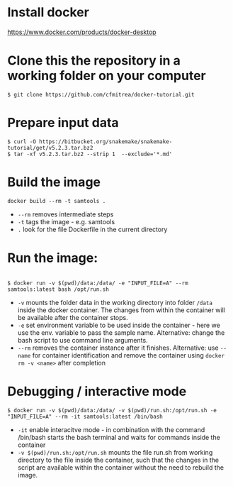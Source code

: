
# Install docker

https://www.docker.com/products/docker-desktop

# Clone this the repository in a working folder on your computer

```
$ git clone https://github.com/cfmitrea/docker-tutorial.git

```

# Prepare input data

```
$ curl -O https://bitbucket.org/snakemake/snakemake-tutorial/get/v5.2.3.tar.bz2
$ tar -xf v5.2.3.tar.bz2 --strip 1  --exclude='*.md'  
```


# Build the image
```
docker build --rm -t samtools .       
```
- `--rm` removes intermediate steps
- `-t` tags the image - e.g. samtools
-  `.` look for the file Dockerfile in the current directory 


# Run the image:

```

$ docker run -v $(pwd)/data:/data/ -e "INPUT_FILE=A" --rm samtools:latest bash /opt/run.sh
```

 - `-v` mounts the folder data in the working directory into folder ``/data`` inside the docker container. The changes from within the container will be available after the container stops. 
 - `-e` set environment variable to be used inside the container  - here we use the env. variable to pass the sample name. Alternative: change the bash script to use command line arguments. 
 - `--rm` removes the container instance after it finishes. Alternative: use ``--name`` for container identification and remove the container using ``docker rm -v <name>`` after completion

# Debugging / interactive mode


```
$ docker run -v $(pwd)/data:/data/ -v $(pwd)/run.sh:/opt/run.sh -e "INPUT_FILE=A" --rm -it samtools:latest /bin/bash
```

 - `-it` enable interacitve mode - in combination with the command /bin/bash starts the bash terminal and waits for commands inside the container
 - `-v $(pwd)/run.sh:/opt/run.sh` mounts the file run.sh from working directory to the file inside the container, such that the changes in the script are available within the container without the need to rebuild the image. 
